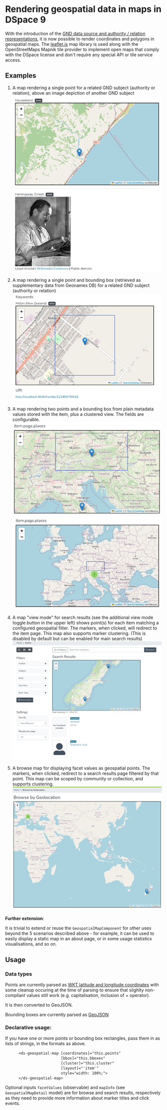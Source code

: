 # Rendering geospatial data in maps in DSpace 9

With the introduction of the [GND data source and authority / relation representations](#TODO), it is now possible to render coordinates and polygons
in geospatial maps. The [leaflet.js](https://leafletjs.com/reference.html) map library is used along with the OpenStreetMaps Mapnik tile provider to
implement open maps that comply with the DSpace license and don't require any special API or tile service access.

## Examples

1. A map rendering a single point for a related GND subject (authority or relation), above an image depiction of another GND subject
    ![A map rendering a single point for a related GND subject (authority or relation), above an image depiction of another GND subject](gnd-record-map.png)

2. A map rendering a single point and bounding box (retrieved as supplementary data from Geonames DB) for a related GND subject (authority or relation)
   ![A map rendering a single point and bounding box (retrieved as supplementary data from Geonames DB) for a related GND subject (authority or relation)](gnd-record-map-bbox.png)

3. A map rendering two points and a bounding box from plain metadata values stored with the item, plus a clustered view. The fields are configurable.
    ![A map rendering two points and a bounding box from plain metadata values stored with the item](item-page-map.png)
    ![A map rendering a cluster of two points and a bounding box from plain metadata values stored with the item](item-page-map-cluster.png)

4. A map "view mode" for search results (see the additional view mode toggle button in the upper left) shows point(s) for each item matching a configured
geospatial filter. The markers, when clicked, will redirect to the item page. This map also supports marker clustering.
(This is disabled by default but can be enabled for main search results)
    ![A map with markers representing items in search result lists](search-results-map.png)

5. A browse map for displaying facet values as geospatial points. The markers, when clicked, redirect to a search results page filtered by that point.
This map can be scoped by community or collection, and supports clustering.
    ![A map with a marker and a marker cluster represending facets (one or more search filter results)](browse-map.png)

**Further extension**:

It is trivial to extend or reuse the `GeospatialMapComponent` for other uses beyond the 5 scenarios described above - for example, it can be used
to easily display a static map in an about page, or in some usage statistics visualisations, and so on.

## Usage

### Data types

Points are currently parsed as [WKT latitude and longitude coordinates](https://en.wikipedia.org/wiki/Well-known_text_representation_of_geometry) with some
cleanup occuring at the time of parsing to ensure that slighlty non-compliant values still work (e.g. capitalisation, inclusion of + operator).

It is then converted to GeoJSON.

Bounding boxes are currently parsed as [GeoJSON](https://en.wikipedia.org/wiki/GeoJSON)

### Declarative usage:

If you have one or more points or bounding box rectangles, pass them in as lists of strings, in the formats as above.


```
      <ds-geospatial-map [coordinates]="this.points"
                         [bbox]="this.bboxes"
                         [cluster]="this.cluster"
                         [layout]="'item'"
                         style="width: 100%;">
      </ds-geospatial-map>
```

Optional inputs `facetValues` (observable) and `mapInfo` (see `GeospatialMapDetail` model) are for browse and search results, respectively
as they need to provide more information about marker titles and click events.
